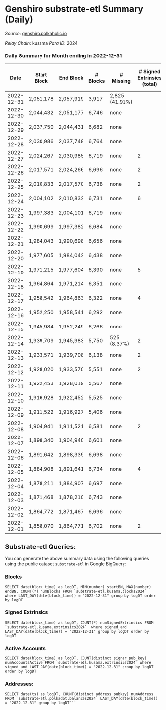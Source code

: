 # Genshiro substrate-etl Summary (Daily)

_Source_: [genshiro.polkaholic.io](https://genshiro.polkaholic.io)

*Relay Chain*: kusama
*Para ID*: 2024



### Daily Summary for Month ending in 2022-12-31


| Date | Start Block | End Block | # Blocks | # Missing | # Signed Extrinsics (total) | # Active Accounts | # Addresses with Balances | # Events | # Transfers | # XCM Transfers In | # XCM Transfers Out |
| ---- | ----------- | --------- | -------- | --------- | --------------------------- | ----------------- | ------------------------- | -------- | ----------- | ------------------ | ------------------- |
| 2022-12-31 | 2,051,178 | 2,057,919 | 3,917 | 2,825 (41.91%) |  |  | 25 | 7,841 |   |   |   |
| 2022-12-30 | 2,044,432 | 2,051,177 | 6,746 | none  |  |  | 25 | 13,509 |   | 1  |   |
| 2022-12-29 | 2,037,750 | 2,044,431 | 6,682 | none  |  |  | 25 | 13,375 |   |   |   |
| 2022-12-28 | 2,030,986 | 2,037,749 | 6,764 | none  |  |  | 25 | 13,540 |   |   |   |
| 2022-12-27 | 2,024,267 | 2,030,985 | 6,719 | none  | 2 | 2 | 25 | 13,464 |   | 1  |   |
| 2022-12-26 | 2,017,571 | 2,024,266 | 6,696 | none  | 2 | 2 | 25 | 13,412 |   |   |   |
| 2022-12-25 | 2,010,833 | 2,017,570 | 6,738 | none  | 2 | 2 |  | 13,496 |   |   |   |
| 2022-12-24 | 2,004,102 | 2,010,832 | 6,731 | none  | 6 |  |  | 13,500 |   |   |   |
| 2022-12-23 | 1,997,383 | 2,004,101 | 6,719 | none  |  |  |  | 13,454 |   |   |   |
| 2022-12-22 | 1,990,699 | 1,997,382 | 6,684 | none  |  |  |  | 13,379 |   |   |   |
| 2022-12-21 | 1,984,043 | 1,990,698 | 6,656 | none  |  |  |  | 13,329 |   |   |   |
| 2022-12-20 | 1,977,605 | 1,984,042 | 6,438 | none  |  |  |  | 12,892 |   | 1  |   |
| 2022-12-19 | 1,971,215 | 1,977,604 | 6,390 | none  | 5 |  |  | 12,805 |   |   |   |
| 2022-12-18 | 1,964,864 | 1,971,214 | 6,351 | none  |  |  |  | 12,713 |   |   |   |
| 2022-12-17 | 1,958,542 | 1,964,863 | 6,322 | none  | 4 | 2 | 25 | 12,672 |   |   |   |
| 2022-12-16 | 1,952,250 | 1,958,541 | 6,292 | none  |  |  | 25 | 12,595 |   |   |   |
| 2022-12-15 | 1,945,984 | 1,952,249 | 6,266 | none  |  |  | 25 | 12,542 |   |   |   |
| 2022-12-14 | 1,939,709 | 1,945,983 | 5,750 | 525 (8.37%) | 2 | 2 | 25 | 11,519 |   |   |   |
| 2022-12-13 | 1,933,571 | 1,939,708 | 6,138 | none  | 2 | 2 |  | 12,295 |   |   |   |
| 2022-12-12 | 1,928,020 | 1,933,570 | 5,551 | none  | 2 | 2 | 25 | 11,120 |   |   |   |
| 2022-12-11 | 1,922,453 | 1,928,019 | 5,567 | none  |  |  | 25 | 11,143 |   |   |   |
| 2022-12-10 | 1,916,928 | 1,922,452 | 5,525 | none  |  |  | 25 | 11,060 |   |   |   |
| 2022-12-09 | 1,911,522 | 1,916,927 | 5,406 | none  |  |  | 25 | 10,833 |   | 2  |   |
| 2022-12-08 | 1,904,941 | 1,911,521 | 6,581 | none  | 2 | 2 | 25 | 13,182 |   |   |   |
| 2022-12-07 | 1,898,340 | 1,904,940 | 6,601 | none  |  |  | 25 | 13,219 |   | 1  |   |
| 2022-12-06 | 1,891,642 | 1,898,339 | 6,698 | none  |  |  | 25 | 13,407 |   |   |   |
| 2022-12-05 | 1,884,908 | 1,891,641 | 6,734 | none  | 4 | 2 | 25 | 13,503 |   | 1  |   |
| 2022-12-04 | 1,878,211 | 1,884,907 | 6,697 | none  |  |  | 25 | 13,405 |   |   |   |
| 2022-12-03 | 1,871,468 | 1,878,210 | 6,743 | none  |  |  | 25 | 13,497 |   |   |   |
| 2022-12-02 | 1,864,772 | 1,871,467 | 6,696 | none  |  |  | 25 | 13,404 |   |   |   |
| 2022-12-01 | 1,858,070 | 1,864,771 | 6,702 | none  | 2 | 2 | 25 | 13,436 |   | 2  |   |

## Substrate-etl Queries:
You can generate the above summary data using the following queries using the public dataset `substrate-etl` in Google BigQuery:


### Blocks
```
SELECT date(block_time) as logDT, MIN(number) startBN, MAX(number) endBN, COUNT(*) numBlocks FROM `substrate-etl.kusama.blocks2024`  where LAST_DAY(date(block_time)) = "2022-12-31" group by logDT order by logDT
```


### Signed Extrinsics
```
SELECT date(block_time) as logDT, COUNT(*) numSignedExtrinsics FROM `substrate-etl.kusama.extrinsics2024`  where signed and LAST_DAY(date(block_time)) = "2022-12-31" group by logDT order by logDT
```


### Active Accounts
```
SELECT date(block_time) as logDT, COUNT(distinct signer_pub_key) numAccountsActive FROM `substrate-etl.kusama.extrinsics2024` where signed and LAST_DAY(date(block_time)) = "2022-12-31" group by logDT order by logDT
```


### Addresses:
```
SELECT date(ts) as logDT, COUNT(distinct address_pubkey) numAddress FROM `substrate-etl.polkadot.balances2024` LAST_DAY(date(block_time)) = "2022-12-31" group by logDT```

